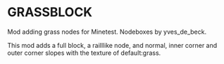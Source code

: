 GRASSBLOCK
==========

Mod adding grass nodes for Minetest.
Nodeboxes by yves_de_beck.

This mod adds a full block, a railllike node, and normal, inner corner and outer corner slopes with the texture of default:grass.
